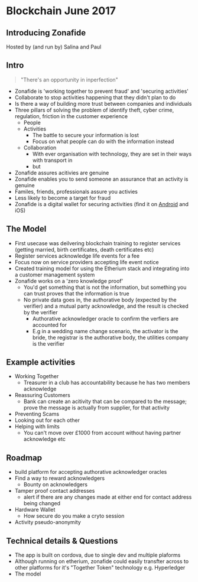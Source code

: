 # Blockchain June 2017
## Introducing Zonafide 

Hosted by (and run by) Salina and Paul

## Intro
> "There's an opportunity in inperfection"
* Zonafide is 'working together to prevent fraud' and 'securing activities'
* Collaborate to stop activities happening that they didn't plan to do
* Is there a way of building more trust between companies and individuals
* Three pillars of solving the problem of identify theft, cyber crime, regulation, friction in the customer experience
	* People
	* Activities
		* The battle to secure your information is lost
		* Focus on what people can do with the information instead
	* Collaboration
		* With ever organisation with technology, they are set in their ways with transport in
		* but 
* Zonafide assures acitivies are genuine
* Zonafide enables you to send someone an assurance that an activity is genuine
* Familes, friends, professionals assure you activies
* Less likely to become a target for fraud
* Zonafide is a digital wallet for securing activities (find it on [Android](https://play.google.com/store/apps/details?id=net.interition.zonafide&hl=en_GB) and iOS)
 
## The Model
* First usecase was deilvering blockchain training to register services (getting married, birth certificates, death certificates etc)
* Register services acknowledge life events for a fee
* Focus now on service providers accepting life event notice
* Created training model for using the Etherium stack and integrating into a customer management system
* Zonafide works on a 'zero knowledge proof'
	* You'd get something that is not the information, but something you can trust proves that the information is true
	* No private data goes in, the authorative body (expected by the verifier) and a mutual party acknowledge, and the result is checked by the verifier
		* Authorative acknowledger oracle to confirm the verfiers are accounted for
		* E.g in a wedding name change scenario, the activator is the bride, the registrar is the authorative body, the utilities company is the verifier

## Example activities
* Working Together
	* Treasurer in a club has accountability because he has two members acknowledge
* Reassuring Customers
	* Bank can create an acitivity that can be compared to the message; prove the message is actually from supplier, for that activity
* Preventing Scams
* Looking out for each other
* Helping with limits
	* You can't move over £1000 from account without having partner acknowledge etc 

## Roadmap
* build platform for accepting authorative acknowledger oracles
* Find a way to reward acknowledgers
	* Bounty on acknowledgers
* Tamper proof contact addresses
	* alert if there are any changes made at either end for contact address being changed
* Hardware Wallet
	* How secure do you make a cryto session
* Activity pseudo-anonymity


## Technical details & Questions
* The app is built on cordova, due to single dev and multiple plaforms
* Although running on etherium, zonafide could easily transfter across to other platforms for it's "Together Token" technology e.g. Hyperledger
* The model 
